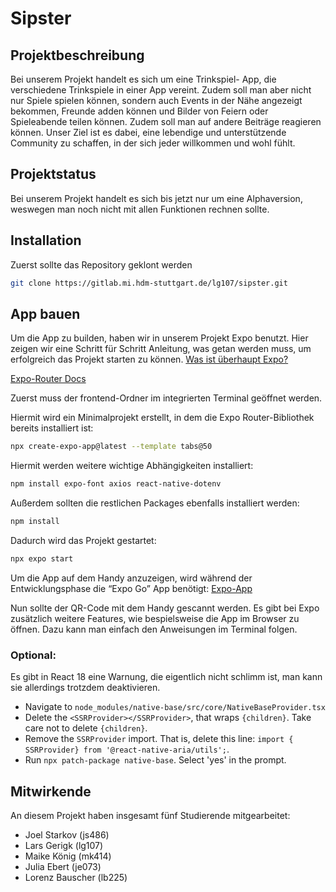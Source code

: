 # Sipster

## Projektbeschreibung

Bei unserem Projekt handelt es sich um eine Trinkspiel- App, die verschiedene Trinkspiele in einer App vereint. Zudem soll man aber nicht nur Spiele spielen können, sondern auch Events in der Nähe angezeigt bekommen, Freunde adden können und Bilder von Feiern oder Spieleabende teilen können. Zudem soll man auf andere Beiträge reagieren können. Unser Ziel ist es dabei, eine lebendige und unterstützende Community zu schaffen, in der sich jeder willkommen und wohl fühlt.

## Projektstatus

Bei unserem Projekt handelt es sich bis jetzt nur um eine Alphaversion, weswegen man noch nicht mit allen Funktionen rechnen sollte.

## Installation

Zuerst sollte das Repository geklont werden
```bash
git clone https://gitlab.mi.hdm-stuttgart.de/lg107/sipster.git
```

## App bauen

Um die App zu builden, haben wir in unserem Projekt Expo benutzt. Hier zeigen wir eine Schritt für Schritt Anleitung, was getan werden muss, um erfolgreich das Projekt starten zu können.
[Was ist überhaupt Expo?](https://www.youtube.com/watch?v=vFW_TxKLyrE)

[Expo-Router Docs](https://docs.expo.dev/router/installation/#quick-start)

Zuerst muss der frontend-Ordner im integrierten Terminal geöffnet werden.

Hiermit wird ein Minimalprojekt erstellt, in dem die Expo Router-Bibliothek bereits installiert ist:
```bash
npx create-expo-app@latest --template tabs@50
```

Hiermit werden weitere wichtige Abhängigkeiten installiert:
```bash
npm install expo-font axios react-native-dotenv
```

Außerdem sollten die restlichen Packages ebenfalls installiert werden:
```bash
npm install
```

Dadurch wird das Projekt gestartet:
```bash
npx expo start
```

Um die App auf dem Handy anzuzeigen, wird während der Entwicklungsphase die “Expo Go” App benötigt:
[Expo-App](https://expo.dev/go)

Nun sollte der QR-Code mit dem Handy gescannt werden. Es gibt bei Expo zusätzlich weitere Features, wie bespielsweise die App im Browser zu öffnen. Dazu kann man einfach den Anweisungen im Terminal folgen.



### Optional:
Es gibt in React 18 eine Warnung, die eigentlich nicht schlimm ist, man kann sie allerdings trotzdem deaktivieren.

- Navigate to `node_modules/native-base/src/core/NativeBaseProvider.tsx`
- Delete the `<SSRProvider></SSRProvider>`, that wraps `{children}`. Take care not to delete `{children}`.
- Remove the `SSRProvider` import. That is, delete this line: `import { SSRProvider} from '@react-native-aria/utils';`.
- Run `npx patch-package native-base`. Select 'yes' in the prompt.


## Mitwirkende

An diesem Projekt haben insgesamt fünf Studierende mitgearbeitet:
- Joel Starkov (js486)
- Lars Gerigk (lg107)
- Maike König (mk414)
- Julia Ebert (je073)
- Lorenz Bauscher (lb225)